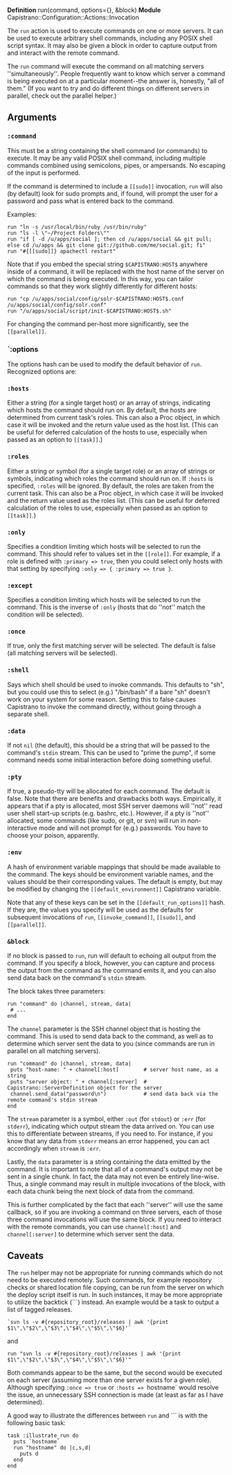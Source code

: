 **Definition**
    run(command, options={}, &block)
**Module**
    Capistrano::Configuration::Actions::Invocation

The `run` action is used to execute commands on one or more servers. It can be used to execute arbitrary shell commands, including any POSIX shell script syntax. It may also be given a block in order to capture output from and interact with the remote command.

The `run` command will execute the command on all matching servers ''simultaneously''. People frequently want to know which server a command is being executed on at a particular moment--the answer is, honestly, "all of them." (If you want to try and do different things on different servers in parallel, check out the parallel helper.)

## Arguments

### `:command`

This must be a string containing the shell command (or commands) to execute. It may be any valid POSIX shell command, including multiple commands combined using semicolons, pipes, or ampersands. No escaping of the input is performed.

If the command is determined to include a `[[sudo]]` invocation, `run` will also (by default) look for sudo prompts and, if found, will prompt the user for a password and pass what is entered back to the command.

Examples:

    run "ln -s /usr/local/bin/ruby /usr/bin/ruby"
    run "ls -l \"~/Project Folders\""
    run "if [ -d /u/apps/social ]; then cd /u/apps/social && git pull; else cd /u/apps && git clone git://github.com/me/social.git; fi"
    run "#{[[sudo]]} apachectl restart"

Note that if you embed the special string `$CAPISTRANO:HOST$` anywhere inside of a command, it will be replaced with the host name of the server on which the command is being executed. In this way, you can tailor commands so that they work slightly differently for different hosts:

    run "cp /u/apps/social/config/solr-$CAPISTRANO:HOST$.conf /u/apps/social/config/solr.conf"
    run "/u/apps/social/script/init-$CAPISTRANO:HOST$.sh"

For changing the command per-host more significantly, see the `[[parallel]]`.

### `:options

The options hash can be used to modify the default behavior of `run`. Recognized options are:

### `:hosts`

Either a string (for a single target host) or an array of strings, indicating which hosts the command should run on. By default, the hosts are determined from current task's roles. This can also a Proc object, in which case it will be invoked and the return value used as the host list. (This can be useful for deferred calculation of the hosts to use, especially when passed as an option to `[[task]]`.)

### `:roles`
Either a string or symbol (for a single target role) or an array of strings or symbols, indicating which roles the command should run on. If `:hosts` is specified, `:roles` will be ignored. By default, the roles are taken from the current task. This can also be a Proc object, in which case it will be invoked and the return value used as the roles list. (This can be useful for deferred calculation of the roles to use, especially when passed as an option to `[[task]]`.)

### `:only`
Specifies a condition limiting which hosts will be selected to run the command. This should refer to values set in the `[[role]]`.  For example, if a role is defined with `:primary => true`, then you could select only hosts with that setting by specifying `:only => { :primary => true }`.

### `:except`
Specifies a condition limiting which hosts will be selected to run the command. This is the inverse of `:only` (hosts that do ''not'' match the condition will be selected).

### `:once`

If true, only the first matching server will be selected. The default is false (all matching servers will be selected).

### `:shell`

Says which shell should be used to invoke commands. This defaults to "sh", but you could use this to select (e.g.) "/bin/bash" if a bare "sh" doesn't work on your system for some reason. Setting this to false causes Capistrano to invoke the command directly, without going through a separate shell.

### `:data`

If not `nil` (the default), this should be a string that will be passed to the command's `stdin` stream. This can be used to "prime the pump", if some command needs some initial interaction before doing something useful.

### `:pty`

If true, a pseudo-tty will be allocated for each command. The default is false. Note that there are benefits and drawbacks both ways.  Empirically, it appears that if a pty is allocated, most SSH server daemons will ''not'' read user shell start-up scripts (e.g. bashrc, etc.). However, if a pty is ''not'' allocated, some commands (like sudo, or git, or svn) will run in non-interactive mode and will not prompt for (e.g.) passwords. You have to choose your poison, apparently.

### `:env`

A hash of environment variable mappings that should be made available to the command. The keys should be environment variable names, and the values should be their corresponding values. The default is empty, but may be modified by changing the `[[default_environment]]` Capistrano variable.

Note that any of these keys can be set in the `[[default_run_options]]` hash. If they are, the values you specify will be used as the defaults for subsequent invocations of `run`, `[[invoke_command]]`, `[[sudo]]`, and `[[parallel]]`.

### `&block`

If no block is passed to `run`, run will default to echoing all output from the command. If you specify a block, however, you can capture and process the output from the command as the command emits it, and you can also send data back on the command's `stdin` stream.

The block takes three parameters:

    run "command" do |channel, stream, data|
     # ...
    end

The `channel` parameter is the SSH channel object that is hosting the command. This is used to send data back to the command, as well as to determine which server sent the data to you (since commands are run in parallel on all matching servers).

    run "command" do |channel, stream, data|
     puts "host-name: " + channel[:host]        # server host name, as a string
     puts "server object: " + channel[:server]  # Capistrano::ServerDefinition object for the server
     channel.send_data("password\n")            # send data back via the remote command's stdin stream
    end

The `stream` parameter is a symbol, either `:out` (for `stdout`) or `:err` (for `stderr`), indicating which output stream the data arrived on. You can use this to differentiate between streams, if you need to. For instance, if you know that any data from `stderr` means an error happened, you can act accordingly when `stream` is `:err`.

Lastly, the `data` parameter is a string containing the data emitted by the command. It is important to note that all of a command's output may not be sent in a single chunk. In fact, the data may not even be entirely line-wise. Thus, a single command may result in multiple invocations of the block, with each data chunk being the next block of data from the command.

This is further complicated by the fact that each ''server'' will use the same callback, so if you are invoking a command on three servers, each of those three command invocations will use the same block. If you need to interact with the remote commands, you can use `channel[:host]` and `channel[:server]` to determine which server sent the data.

## Caveats

The `run` helper may not be appropriate for running commands which do not need to be executed remotely. Such commands, for example repository checks or shared location file copying, can be run from the server on which the deploy script itself is run. In such instances, it may be more appropriate to utilize the backtick (```) instead. An example would be a task to output a list of tagged releases.

    `svn ls -v #{repository_root}/releases | awk '{print $1\",\"$2\",\"$3\",\"$4\",\"$5\",\"$6}'`

and

    run "svn ls -v #{repository_root}/releases | awk '{print $1\",\"$2\",\"$3\",\"$4\",\"$5\",\"$6}'"

Both commands appear to be the same, but the second would be executed on each server (assuming more than one server exists for a given role). Although specifying `:once => true` or `:hosts => `hostname` would resolve the issue, an unnecessary SSH connection is made (at least as far as I have determined).

A good way to illustrate the differences between `run` and ``` is with the following basic task:

    task :illustrate_run do
      puts `hostname`
      run "hostname" do |c,s,d|
        puts d
      end
    end

